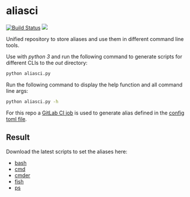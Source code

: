 # aliasci

[![Build Status](https://gitlab.com/becheran/aliasci_ci/badges/master/pipeline.svg)](https://gitlab.com/becheran/aliasci_ci/pipelines)
[![](https://img.shields.io/badge/License-MIT-yellow.svg)](https://opensource.org/licenses/MIT)

Unified repository to store aliases and use them in different command line tools.

Use with *python 3* and run the following command to generate scripts for different CLIs to the *out* directory:

``` sh
python aliasci.py
```

Run the following command to display the help function and all command line args:

``` sh
python aliasci.py -h
```

For this repo a [GitLab CI job](https://gitlab.com/becheran/aliasci_ci) is used to generate alias defined in the [config toml file](./aliases.toml).

## Result

Download the latest scripts to set the aliases here:

- [bash](https://gitlab.com/becheran/aliasci_ci/-/jobs/artifacts/master/raw/out/bash_aliases.sh?job=generate_scripts)
- [cmd](https://gitlab.com/becheran/aliasci_ci/-/jobs/artifacts/master/raw/out/cmd_aliases.cmd?job=generate_scripts)
- [cmder](https://gitlab.com/becheran/aliasci_ci/-/jobs/artifacts/master/raw/out/cmder_aliases.cmd?job=generate_scripts)
- [fish](https://gitlab.com/becheran/aliasci_ci/-/jobs/artifacts/master/raw/out/fish_aliases.sh?job=generate_scripts)
- [ps](https://gitlab.com/becheran/aliasci_ci/-/jobs/artifacts/master/raw/out/powershell_aliases.ps1?job=generate_scripts)
